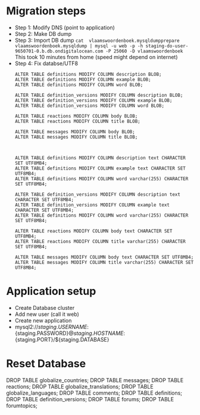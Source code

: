 # Migration steps

* Step 1: Modify DNS
  (point to application)
* Step 2: Make DB dump
* Step 3: Import DB dump
  `cat  vlaamswoordenboek.mysqldumpprepare vlaamswoordenboek.mysqldump | mysql -u web -p -h staging-do-user-9650701-0.b.db.ondigitalocean.com -P 25060 -D vlaamswoordenboek`
  This took 10 minutes from home (speed might depend on internet)
* Step 4: Fix databse/UTF8
  ~~~
  ALTER TABLE definitions MODIFY COLUMN description BLOB;
  ALTER TABLE definitions MODIFY COLUMN example BLOB;
  ALTER TABLE definitions MODIFY COLUMN word BLOB;

  ALTER TABLE definition_versions MODIFY COLUMN description BLOB;
  ALTER TABLE definition_versions MODIFY COLUMN example BLOB;
  ALTER TABLE definition_versions MODIFY COLUMN word BLOB;

  ALTER TABLE reactions MODIFY COLUMN body BLOB;
  ALTER TABLE reactions MODIFY COLUMN title BLOB;

  ALTER TABLE messages MODIFY COLUMN body BLOB;
  ALTER TABLE messages MODIFY COLUMN title BLOB;



  ALTER TABLE definitions MODIFY COLUMN description text CHARACTER SET UTF8MB4;
  ALTER TABLE definitions MODIFY COLUMN example text CHARACTER SET UTF8MB4;
  ALTER TABLE definitions MODIFY COLUMN word varchar(255) CHARACTER SET UTF8MB4;

  ALTER TABLE definition_versions MODIFY COLUMN description text CHARACTER SET UTF8MB4;
  ALTER TABLE definition_versions MODIFY COLUMN example text CHARACTER SET UTF8MB4;
  ALTER TABLE definitions MODIFY COLUMN word varchar(255) CHARACTER SET UTF8MB4;

  ALTER TABLE reactions MODIFY COLUMN body text CHARACTER SET UTF8MB4;
  ALTER TABLE reactions MODIFY COLUMN title varchar(255) CHARACTER SET UTF8MB4;

  ALTER TABLE messages MODIFY COLUMN body text CHARACTER SET UTF8MB4;
  ALTER TABLE messages MODIFY COLUMN title varchar(255) CHARACTER SET UTF8MB4;
  ~~~


# Application setup
* Create Database cluster
* Add new user (call it web)
* Create new application
* mysql2://${staging.USERNAME}:${staging.PASSWORD}@${staging.HOSTNAME}:${staging.PORT}/${staging.DATABASE}



# Reset Database
DROP TABLE globalize_countries;
DROP TABLE messages;
DROP TABLE reactions;
DROP TABLE globalize_translations;
DROP TABLE globalize_languages;
DROP TABLE comments;
DROP TABLE definitions;
DROP TABLE definition_versions;
DROP TABLE forums;
DROP TABLE forumtopics;
